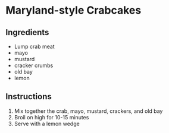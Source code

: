 # Maryland-style Crabcakes

## Ingredients
- Lump crab meat
- mayo
- mustard
- cracker crumbs
- old bay
- lemon

## Instructions
1. Mix together the crab, mayo, mustard, crackers, and old bay
2. Broil on high for 10-15 minutes
3. Serve with a lemon wedge
